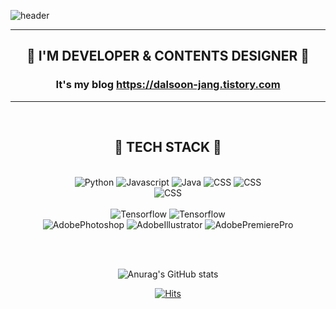 <!-- <img alt="Python" src ="https://img.shields.io/badge/-원하는색상코드.svg?&style=for-the-badge&logo=로고명&logoColor=로고색상"/> -->

![header](https://capsule-render.vercel.app/api?type=Waving&color=auto&height=300&section=header&text=HAILEY%20JANG&fontSize=90)

<div align=center>
<hr>

## :dog: I'M DEVELOPER & CONTENTS DESIGNER :dog:


### It's my blog https://dalsoon-jang.tistory.com


<hr>

<br>

## :milky_way: TECH STACK :milky_way:
<br>

</div>

<div align=center>
    <img alt="Python" src ="https://img.shields.io/badge/Python-3776AB.svg?&style=for-the-badge&logo=Python&logoColor=white"/>
    <img alt="Javascript" src ="https://img.shields.io/badge/Javascript-F7DF1E.svg?&style=for-the-badge&logo=Javascript&logoColor=white"/>
    <img alt="Java" src ="https://img.shields.io/badge/Java-007396.svg?&style=for-the-badge&logo=Java&logoColor=white"/>
    <img alt="CSS" src ="https://img.shields.io/badge/CSS3-1572B6.svg?&style=for-the-badge&logo=CSS3&logoColor=white"/>
    <img alt="CSS" src ="https://img.shields.io/badge/React-61DAFB.svg?&style=for-the-badge&logo=React&logoColor=white"/>
    <br>
    <img alt="CSS" src ="https://img.shields.io/badge/Docker-2496ED.svg?&style=for-the-badge&logo=Docker&logoColor=white"/>
    <br><br>
    <img alt="Tensorflow" src ="https://img.shields.io/badge/TensorFlow-FF6F00.svg?&style=for-the-badge&logo=TensorFlow&logoColor=white"/>
    <img alt="Tensorflow" src ="https://img.shields.io/badge/Pytorch-EE4C2C.svg?&style=for-the-badge&logo=Pytorch&logoColor=white"/>

</div>


<div align=center>
<img alt="AdobePhotoshop" src ="https://img.shields.io/badge/Photoshop-31A8FF.svg?&style=for-the-badge&logo=AdobePhotoshop&logoColor=white"/>
<img alt="AdobeIllustrator" src ="https://img.shields.io/badge/Illustrator-FF9A00.svg?&style=for-the-badge&logo=AdobeIllustrator&logoColor=white"/>
<img alt="AdobePremierePro" src ="https://img.shields.io/badge/Premiere-9999FF.svg?&style=for-the-badge&logo=AdobePremierePro&logoColor=white"/>

</div>

<br><br>

<div align=center>

![Anurag's GitHub stats](https://github-readme-stats.vercel.app/api?username=chuuhyeseung&show_icons=true&theme=nightowl)


[![Hits](https://hits.seeyoufarm.com/api/count/incr/badge.svg?url=https%3A%2F%2Fgithub.com%2FCHUUHYESEUNG&count_bg=%23000000&title_bg=%23E500D3&icon=youtubegaming.svg&icon_color=%23FFFFFF&title=hits&edge_flat=false)](https://hits.seeyoufarm.com)

</div>
